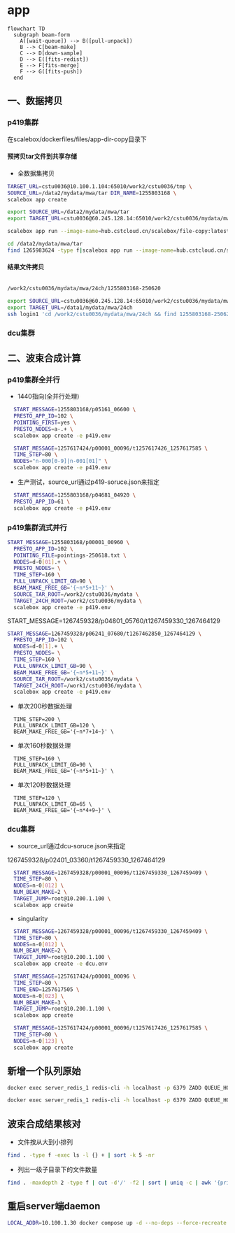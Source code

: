 # app

```mermaid
flowchart TD
  subgraph beam-form
    A([wait-queue]) --> B([pull-unpack])
    B --> C[beam-make]
    C --> D[down-sample]
    D --> E([fits-redist])
    E --> F[fits-merge]
    F --> G([fits-push])
  end
```

## 一、数据拷贝

### p419集群

在scalebox/dockerfiles/files/app-dir-copy目录下

#### 预拷贝tar文件到共享存储
- 全数据集拷贝

```sh
TARGET_URL=cstu0036@10.100.1.104:65010/work2/cstu0036/tmp \
SOURCE_URL=/data2/mydata/mwa/tar DIR_NAME=1255803168 \
scalebox app create
```

```sh
export SOURCE_URL=/data2/mydata/mwa/tar
export TARGET_URL=cstu0036@60.245.128.14:65010/work2/cstu0036/mydata/mwa/tar

scalebox app run --image-name=hub.cstcloud.cn/scalebox/file-copy:latest 1267459328/1267464090_1267464129_ch127.dat.tar.zst

cd /data2/mydata/mwa/tar
find 1265983624 -type f|scalebox app run --image-name=hub.cstcloud.cn/scalebox/file-copy:latest --slot-regex=h0:4

```


#### 结果文件拷贝
```sh

/work2/cstu0036/mydata/mwa/24ch/1255803168-250620 

export SOURCE_URL=cstu0036@60.245.128.14:65010/work2/cstu0036/mydata/mwa/24ch
export TARGET_URL=/data1/mydata/mwa/24ch
ssh login1 'cd /work2/cstu0036/mydata/mwa/24ch && find 1255803168-250620 -type f' | sort | scalebox app run --image-name=hub.cstcloud.cn/scalebox/file-copy:latest --slot-regex=h0:2

```


### dcu集群



## 二、波束合成计算

### p419集群全并行

- 1440指向(全并行处理)
```sh
  START_MESSAGE=1255803168/p05161_06600 \
  PRESTO_APP_ID=102 \
  POINTING_FIRST=yes \
  PRESTO_NODES=a-.+ \
  scalebox app create -e p419.env
```


```sh
  START_MESSAGE=1257617424/p00001_00096/t1257617426_1257617585 \
  TIME_STEP=80 \
  NODES="n-000[0-9]|n-001[01]" \
  scalebox app create -e p419.env
```

- 生产测试，source_url通过p419-soruce.json来指定
```sh
  START_MESSAGE=1255803168/p04681_04920 \
  PRESTO_APP_ID=61 \
  scalebox app create -e p419.env
```


### p419集群流式并行

```sh
START_MESSAGE=1255803168/p00001_00960 \
  PRESTO_APP_ID=102 \
  POINTING_FILE=pointings-250618.txt \
  NODES=d-0[01].+ \
  PRESTO_NODES= \
  TIME_STEP=160 \
  PULL_UNPACK_LIMIT_GB=90 \
  BEAM_MAKE_FREE_GB='{~n*5+11~}' \
  SOURCE_TAR_ROOT=/work2/cstu0036/mydata \
  TARGET_24CH_ROOT=/work2/cstu0036/mydata \
  scalebox app create -e p419.env
```

START_MESSAGE=1267459328/p04801_05760/t1267459330_1267464129

```sh
START_MESSAGE=1267459328/p06241_07680/t1267462850_1267464129 \
  PRESTO_APP_ID=102 \
  NODES=d-0[1].+ \
  PRESTO_NODES= \
  TIME_STEP=160 \
  PULL_UNPACK_LIMIT_GB=90 \
  BEAM_MAKE_FREE_GB='{~n*5+11~}' \
  SOURCE_TAR_ROOT=/work2/cstu0036/mydata \
  TARGET_24CH_ROOT=/work1/cstu0036/mydata \
  scalebox app create -e p419.env
```

- 单次200秒数据处理

```
  TIME_STEP=200 \
  PULL_UNPACK_LIMIT_GB=120 \
  BEAM_MAKE_FREE_GB='{~n*7+14~}' \
```

- 单次160秒数据处理
```
  TIME_STEP=160 \
  PULL_UNPACK_LIMIT_GB=90 \
  BEAM_MAKE_FREE_GB='{~n*5+11~}' \
```

- 单次120秒数据处理
```
  TIME_STEP=120 \
  PULL_UNPACK_LIMIT_GB=65 \
  BEAM_MAKE_FREE_GB='{~n*4+9~}' \
```


### dcu集群

- source_url通过dcu-soruce.json来指定

1267459328/p02401_03360/t1267459330_1267464129

```sh
  START_MESSAGE=1267459328/p00001_00096/t1267459330_1267459409 \
  TIME_STEP=80 \
  NODES=n-0[012] \
  NUM_BEAM_MAKE=2 \
  TARGET_JUMP=root@10.200.1.100 \
  scalebox app create
```

- singularity
```sh
  START_MESSAGE=1267459328/p00001_00096/t1267459330_1267459409 \
  TIME_STEP=80 \
  NODES=n-0[012] \
  NUM_BEAM_MAKE=2 \
  TARGET_JUMP=root@10.200.1.100 \
  scalebox app create -e dcu.env
```


```sh
  START_MESSAGE=1257617424/p00001_00096 \
  TIME_STEP=80 \
  TIME_END=1257617505 \
  NODES=n-0[023] \
  NUM_BEAM_MAKE=3 \
  TARGET_JUMP=root@10.200.1.100 \
  scalebox app create
```


```sh
  START_MESSAGE=1257617424/p00001_00096/t1257617426_1257617585 \
  TIME_STEP=80 \
  NODES=n-0[123] \
  scalebox app create
```

## 新增一个队列原始

```sh
docker exec server_redis_1 redis-cli -h localhost -p 6379 ZADD QUEUE_HOSTS 1.0 10.11.16.79:9876543210

docker exec server_redis_1 redis-cli -h localhost -p 6379 ZADD QUEUE_HOSTS 1.0 10.11.16.79:9876543211
```


## 波束合成结果核对

- 文件按从大到小排列

```sh
find . -type f -exec ls -l {} + | sort -k 5 -nr
```

- 列出一级子目录下的文件数量

```sh
find . -maxdepth 2 -type f | cut -d'/' -f2 | sort | uniq -c | awk '{print $2 ": " $1}'
```


## 重启server端daemon
```sh
LOCAL_ADDR=10.100.1.30 docker compose up -d --no-deps --force-recreate actuator
```